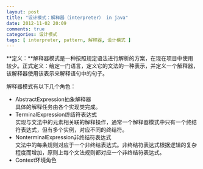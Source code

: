 ```yaml
---
layout: post
title: "设计模式：解释器（interpreter） in java"
date: 2012-11-02 20:09
comments: true
categories: 设计模式
tags: [ interpreter, pattern, 解释器, 设计模式 ]
---
```

**定义：**解释器模式是一种按照规定语法进行解析的方案，在现在项目中使用较少。正式定义：给定一门语言，定义它的文法的一种表示，并定义一个解释器，该解释器使用该表示来解释语句中的句子。    

解释器模式有以下几个角色：    

- AbstractExpression抽象解释器     
具体的解释任务由各个实现类完成。
- TerminalExpression终结符表达式    
实现与文法中的元素相关联的解释操作，通常一个解释器模式中只有一个终结符表达式，但有多个实例，对应不同的终结符。
- NonterminalExpression非终结符表达式     
文法中的每条规则对应于一个非终结表达式。非终结符表达式根据逻辑的复杂程度而增加，原则上每个文法规则都对应一个非终结符表达式。   
- Context环境角色

